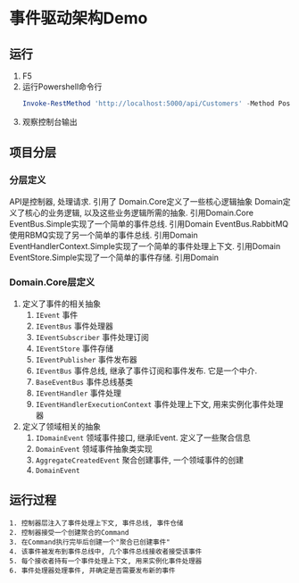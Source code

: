 # 事件驱动架构Demo

## 运行

1. F5
2. 运行Powershell命令行
    ```powershell
    Invoke-RestMethod 'http://localhost:5000/api/Customers' -Method Post  
    ```
3. 观察控制台输出

## 项目分层

### 分层定义

API是控制器, 处理请求. 引用了
Domain.Core定义了一些核心逻辑抽象
Domain定义了核心的业务逻辑, 以及这些业务逻辑所需的抽象. 引用Domain.Core
EventBus.Simple实现了一个简单的事件总线. 引用Domain
EventBus.RabbitMQ使用RBMQ实现了另一个简单的事件总线. 引用Domain
EventHandlerContext.Simple实现了一个简单的事件处理上下文. 引用Domain
EventStore.Simple实现了一个简单的事件存储. 引用Domain

### Domain.Core层定义

1. 定义了事件的相关抽象
    1. `IEvent` 事件
    1. `IEventBus` 事件处理器
    1. `IEventSubscriber` 事件处理订阅
    1. `IEventStore` 事件存储
    1. `IEventPublisher` 事件发布器
    1. `IEventBus` 事件总线, 继承了事件订阅和事件发布. 它是一个中介.
    1. `BaseEventBus` 事件总线基类
    1. `IEventHandler` 事件处理
    1. `IEventHandlerExecutionContext` 事件处理上下文, 用来实例化事件处理器
2. 定义了领域相关的抽象
    1. `IDomainEvent` 领域事件接口, 继承IEvent. 定义了一些聚合信息
    1. `DomainEvent` 领域事件抽象类实现
    1. `AggregateCreatedEvent` 聚合创建事件, 一个领域事件的创建
    1. `DomainEvent` 


## 运行过程

    1. 控制器层注入了事件处理上下文, 事件总线, 事件仓储
    2. 控制器接受一个创建聚合的Command
    3. 在Command执行完毕后创建一个"聚合已创建事件"
    4. 该事件被发布到事件总线中, 几个事件总线接收者接受该事件
    5. 每个接收者持有一个事件处理上下文, 用来实例化事件处理器
    6. 事件处理器处理事件, 并确定是否需要发布新的事件